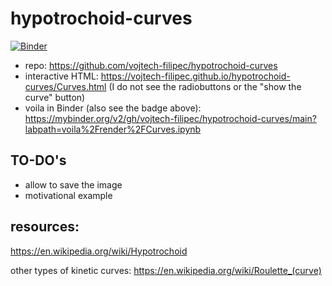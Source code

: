 # hypotrochoid-curves

[![Binder](https://mybinder.org/badge_logo.svg)](https://mybinder.org/v2/gh/vojtech-filipec/hypotrochoid-curves/main?labpath=voila%2Frender%2FCurves.ipynb)


- repo: https://github.com/vojtech-filipec/hypotrochoid-curves
- interactive HTML: https://vojtech-filipec.github.io/hypotrochoid-curves/Curves.html (I do not see the radiobuttons or the "show the curve" button)
- voila in Binder (also see the badge above): https://mybinder.org/v2/gh/vojtech-filipec/hypotrochoid-curves/main?labpath=voila%2Frender%2FCurves.ipynb


## TO-DO's
- allow to save the image
- motivational example


## resources:
https://en.wikipedia.org/wiki/Hypotrochoid

other types of kinetic curves: https://en.wikipedia.org/wiki/Roulette_(curve)

